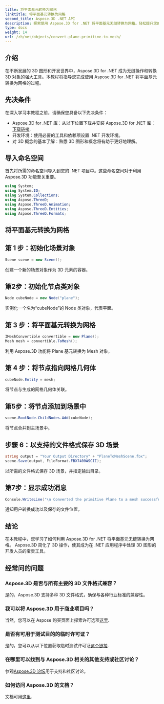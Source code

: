 ```yaml
---
title: 将平面基元转换为网格
linktitle: 将平面基元转换为网格
second_title: Aspose.3D .NET API
description: 探索使用 Aspose.3D for .NET 将平面基元无缝转换为网格。轻松提升您的 3D 图形开发！
type: docs
weight: 14
url: /zh/net/objects/convert-plane-primitive-to-mesh/
---
```

## 介绍
在不断发展的 3D 图形和开发世界中，Aspose.3D for .NET 成为无缝操作和转换 3D 对象的强大工具。本教程将指导您完成使用 Aspose.3D for .NET 将平面基元转换为网格的过程。
## 先决条件
在深入学习本教程之前，请确保您具备以下先决条件：
-  Aspose.3D for .NET 库：从以下位置下载并安装 Aspose.3D for .NET 库：[下载链接](https://releases.aspose.com/3d/net/).
- 开发环境：使用必要的工具和依赖项设置 .NET 开发环境。
- 对 3D 概念的基本了解：熟悉 3D 图形和概念将有助于更好地理解。
## 导入命名空间
首先将所需的命名空间导入到您的 .NET 项目中。这些命名空间对于利用 Aspose.3D 功能至关重要。
```csharp
using System;
using System.IO;
using System.Collections;
using Aspose.ThreeD;
using Aspose.ThreeD.Animation;
using Aspose.ThreeD.Entities;
using Aspose.ThreeD.Formats;
```
## 将平面基元转换为网格

## 第 1 步：初始化场景对象
```csharp
Scene scene = new Scene();
```
创建一个新的场景对象作为 3D 元素的容器。
## 第2步：初始化节点类对象
```csharp
Node cubeNode = new Node("plane");
```
实例化一个名为“cubeNode”的 Node 类对象，代表平面。
## 第 3 步：将平面基元转换为网格
```csharp
IMeshConvertible convertible = new Plane();
Mesh mesh = convertible.ToMesh();
```
利用 Aspose.3D 功能将 Plane 基元转换为 Mesh 对象。
## 第 4 步：将节点指向网格几何体
```csharp
cubeNode.Entity = mesh;
```
将节点与生成的网格几何体关联。
## 第5步：将节点添加到场景中
```csharp
scene.RootNode.ChildNodes.Add(cubeNode);
```
将节点合并到主场景中。
## 步骤 6：以支持的文件格式保存 3D 场景
```csharp
string output = "Your Output Directory" + "PlaneToMeshScene.fbx";
scene.Save(output, FileFormat.FBX7400ASCII);
```
以所需的文件格式保存 3D 场景，并指定输出目录。
## 第7步：显示成功消息
```csharp
Console.WriteLine("\n Converted the primitive Plane to a mesh successfully.\nFile saved at " + output);
```
通知用户转换成功以及保存的文件位置。
## 结论
在本教程中，您学习了如何利用 Aspose.3D for .NET 将平面基元无缝转换为网格。 Aspose.3D 简化了 3D 操作，使其成为在 .NET 应用程序中处理 3D 图形的开发人员的宝贵工具。
## 经常问的问题
### Aspose.3D 是否与所有主要的 3D 文件格式兼容？
是的，Aspose.3D 支持多种 3D 文件格式，确保与各种行业标准的兼容性。
### 我可以将 Aspose.3D 用于商业项目吗？
当然，您可以在 Aspose 购买页面上探索许可选项[这里](https://purchase.aspose.com/buy).
### 是否有可用于测试目的的临时许可证？
是的，您可以从以下位置获取临时测试许可证[这个链接](https://purchase.aspose.com/temporary-license/).
### 在哪里可以找到与 Aspose.3D 相关的其他支持或社区讨论？
参观[Aspose.3D 论坛](https://forum.aspose.com/c/3d/18)用于支持和社区讨论。
### 如何访问 Aspose.3D 的文档？
文档可用[这里](https://reference.aspose.com/3d/net/).